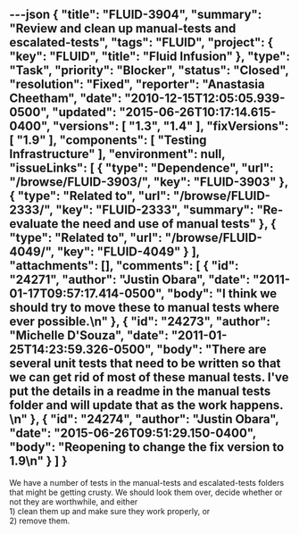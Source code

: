 ---json
{
  "title": "FLUID-3904",
  "summary": "Review and clean up manual-tests and escalated-tests",
  "tags": "FLUID",
  "project": {
    "key": "FLUID",
    "title": "Fluid Infusion"
  },
  "type": "Task",
  "priority": "Blocker",
  "status": "Closed",
  "resolution": "Fixed",
  "reporter": "Anastasia Cheetham",
  "date": "2010-12-15T12:05:05.939-0500",
  "updated": "2015-06-26T10:17:14.615-0400",
  "versions": [
    "1.3",
    "1.4"
  ],
  "fixVersions": [
    "1.9"
  ],
  "components": [
    "Testing Infrastructure"
  ],
  "environment": null,
  "issueLinks": [
    {
      "type": "Dependence",
      "url": "/browse/FLUID-3903/",
      "key": "FLUID-3903"
    },
    {
      "type": "Related to",
      "url": "/browse/FLUID-2333/",
      "key": "FLUID-2333",
      "summary": "Re-evaluate the need and use of manual tests"
    },
    {
      "type": "Related to",
      "url": "/browse/FLUID-4049/",
      "key": "FLUID-4049"
    }
  ],
  "attachments": [],
  "comments": [
    {
      "id": "24271",
      "author": "Justin Obara",
      "date": "2011-01-17T09:57:17.414-0500",
      "body": "I think we should try to move these to manual tests where ever possible.\n"
    },
    {
      "id": "24273",
      "author": "Michelle D'Souza",
      "date": "2011-01-25T14:23:59.326-0500",
      "body": "There are several unit tests that need to be written so that we can get rid of most of these manual tests. I've put the details in a readme in the manual tests folder and will update that as the work happens.&#x20;\n"
    },
    {
      "id": "24274",
      "author": "Justin Obara",
      "date": "2015-06-26T09:51:29.150-0400",
      "body": "Reopening to change the fix version to 1.9\n"
    }
  ]
}
---
We have a number of tests in the manual-tests and escalated-tests folders that might be getting crusty. We should look them over, decide whether or not they are worthwhile, and either\
1\) clean them up and make sure they work properly, or\
2\) remove them.

        